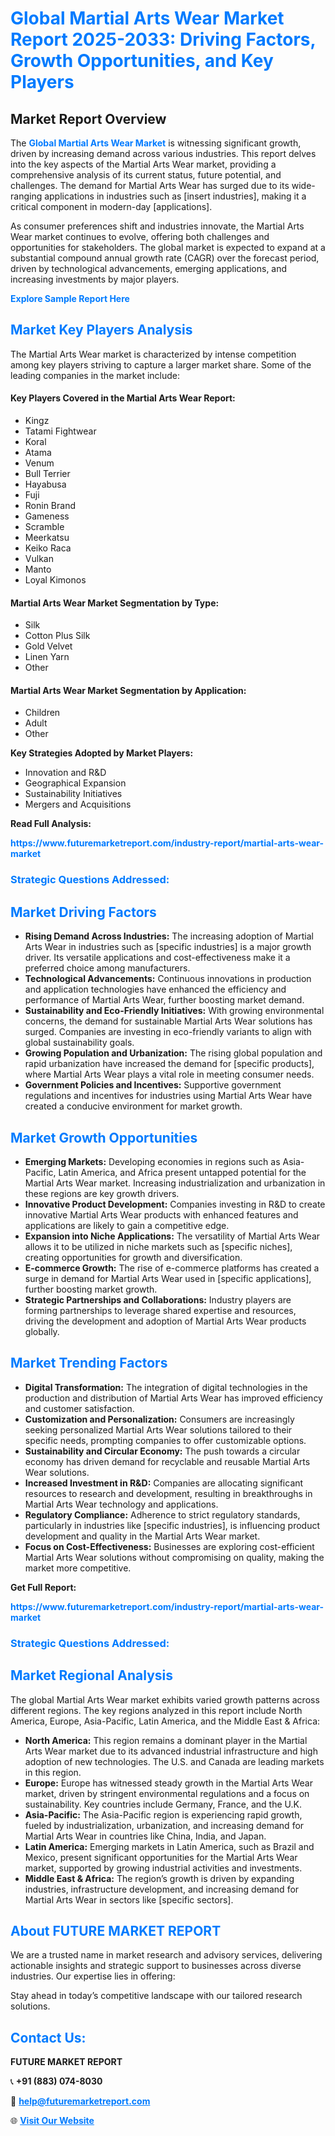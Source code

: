 <h1 style="color: #007BFF;">Global Martial Arts Wear Market Report 2025-2033: Driving Factors, Growth Opportunities, and Key Players</h1>

<section id="overview">
<h2>Market Report Overview</h2>
<p>The <a href="https://www.futuremarketreport.com/industry-report/martial-arts-wear-market" style="color: #007BFF; text-decoration: none;"><strong>Global Martial Arts Wear Market</strong></a> is witnessing significant growth, driven by increasing demand across various industries. This report delves into the key aspects of the Martial Arts Wear market, providing a comprehensive analysis of its current status, future potential, and challenges. The demand for Martial Arts Wear has surged due to its wide-ranging applications in industries such as [insert industries], making it a critical component in modern-day [applications].</p>
<p>As consumer preferences shift and industries innovate, the Martial Arts Wear market continues to evolve, offering both challenges and opportunities for stakeholders. The global market is expected to expand at a substantial compound annual growth rate (CAGR) over the forecast period, driven by technological advancements, emerging applications, and increasing investments by major players.</p>
</section>

<section id="overview">
<p><a href="https://www.futuremarketreport.com/request-sample/reportId=86350" style="color: #007BFF; text-decoration: none;"><strong>Explore Sample Report Here</strong></a></p>
</section>

<section id="key-players">
<h2 style="color: #007BFF;">Market Key Players Analysis</h2>
<p>The Martial Arts Wear market is characterized by intense competition among key players striving to capture a larger market share. Some of the leading companies in the market include:</p>
<h4>Key Players Covered in the Martial Arts Wear Report:</h4>
<ul><li>Kingz</li><li>Tatami Fightwear</li><li>Koral</li><li>Atama</li><li>Venum</li><li>Bull Terrier</li><li>Hayabusa</li><li>Fuji</li><li>Ronin Brand</li><li>Gameness</li><li>Scramble</li><li>Meerkatsu</li><li>Keiko Raca</li><li>Vulkan</li><li>Manto</li><li>Loyal Kimonos</li></ul>
<h4>Martial Arts Wear Market Segmentation by Type:</h4>
<ul><li>Silk</li><li>Cotton Plus Silk</li><li>Gold Velvet</li><li>Linen Yarn</li><li>Other</li></ul>

<h4>Martial Arts Wear Market Segmentation by Application:</h4>
<ul><li>Children</li><li>Adult</li><li>Other</li></ul>
<p><strong>Key Strategies Adopted by Market Players:</strong></p>
<ul>
<li>Innovation and R&D</li>
<li>Geographical Expansion</li>
<li>Sustainability Initiatives</li>
<li>Mergers and Acquisitions</li>
</ul>
</section>

<section>
<p><strong>Read Full Analysis: </strong></p><a href="https://www.futuremarketreport.com/industry-report/martial-arts-wear-market" style="color: #007BFF; text-decoration: none;"><strong>https://www.futuremarketreport.com/industry-report/martial-arts-wear-market</strong></a>
<h3 style="color: #007BFF;">Strategic Questions Addressed:</h3>
</section>

<section id="driving-factors">
<h2 style="color: #007BFF;">Market Driving Factors</h2>
<ul>
<li><strong>Rising Demand Across Industries:</strong> The increasing adoption of Martial Arts Wear in industries such as [specific industries] is a major growth driver. Its versatile applications and cost-effectiveness make it a preferred choice among manufacturers.</li>
<li><strong>Technological Advancements:</strong> Continuous innovations in production and application technologies have enhanced the efficiency and performance of Martial Arts Wear, further boosting market demand.</li>
<li><strong>Sustainability and Eco-Friendly Initiatives:</strong> With growing environmental concerns, the demand for sustainable Martial Arts Wear solutions has surged. Companies are investing in eco-friendly variants to align with global sustainability goals.</li>
<li><strong>Growing Population and Urbanization:</strong> The rising global population and rapid urbanization have increased the demand for [specific products], where Martial Arts Wear plays a vital role in meeting consumer needs.</li>
<li><strong>Government Policies and Incentives:</strong> Supportive government regulations and incentives for industries using Martial Arts Wear have created a conducive environment for market growth.</li>
</ul>
</section>

<section id="growth-opportunities">
<h2 style="color: #007BFF;">Market Growth Opportunities</h2>
<ul>
<li><strong>Emerging Markets:</strong> Developing economies in regions such as Asia-Pacific, Latin America, and Africa present untapped potential for the Martial Arts Wear market. Increasing industrialization and urbanization in these regions are key growth drivers.</li>
<li><strong>Innovative Product Development:</strong> Companies investing in R&D to create innovative Martial Arts Wear products with enhanced features and applications are likely to gain a competitive edge.</li>
<li><strong>Expansion into Niche Applications:</strong> The versatility of Martial Arts Wear allows it to be utilized in niche markets such as [specific niches], creating opportunities for growth and diversification.</li>
<li><strong>E-commerce Growth:</strong> The rise of e-commerce platforms has created a surge in demand for Martial Arts Wear used in [specific applications], further boosting market growth.</li>
<li><strong>Strategic Partnerships and Collaborations:</strong> Industry players are forming partnerships to leverage shared expertise and resources, driving the development and adoption of Martial Arts Wear products globally.</li>
</ul>
</section>

<section id="trending-factors">
<h2 style="color: #007BFF;">Market Trending Factors</h2>
<ul>
<li><strong>Digital Transformation:</strong> The integration of digital technologies in the production and distribution of Martial Arts Wear has improved efficiency and customer satisfaction.</li>
<li><strong>Customization and Personalization:</strong> Consumers are increasingly seeking personalized Martial Arts Wear solutions tailored to their specific needs, prompting companies to offer customizable options.</li>
<li><strong>Sustainability and Circular Economy:</strong> The push towards a circular economy has driven demand for recyclable and reusable Martial Arts Wear solutions.</li>
<li><strong>Increased Investment in R&D:</strong> Companies are allocating significant resources to research and development, resulting in breakthroughs in Martial Arts Wear technology and applications.</li>
<li><strong>Regulatory Compliance:</strong> Adherence to strict regulatory standards, particularly in industries like [specific industries], is influencing product development and quality in the Martial Arts Wear market.</li>
<li><strong>Focus on Cost-Effectiveness:</strong> Businesses are exploring cost-efficient Martial Arts Wear solutions without compromising on quality, making the market more competitive.</li>
</ul>
</section>

<section>
<p><strong>Get Full Report: </strong></p><a href="https://www.futuremarketreport.com/industry-report/martial-arts-wear-market" style="color: #007BFF; text-decoration: none;"><strong>https://www.futuremarketreport.com/industry-report/martial-arts-wear-market</strong></a>
<h3 style="color: #007BFF;">Strategic Questions Addressed:</h3>
</section>


<section id="regional-analysis">
<h2 style="color: #007BFF;">Market Regional Analysis</h2>
<p>The global Martial Arts Wear market exhibits varied growth patterns across different regions. The key regions analyzed in this report include North America, Europe, Asia-Pacific, Latin America, and the Middle East & Africa:</p>
<ul>
<li><strong>North America:</strong> This region remains a dominant player in the Martial Arts Wear market due to its advanced industrial infrastructure and high adoption of new technologies. The U.S. and Canada are leading markets in this region.</li>
<li><strong>Europe:</strong> Europe has witnessed steady growth in the Martial Arts Wear market, driven by stringent environmental regulations and a focus on sustainability. Key countries include Germany, France, and the U.K.</li>
<li><strong>Asia-Pacific:</strong> The Asia-Pacific region is experiencing rapid growth, fueled by industrialization, urbanization, and increasing demand for Martial Arts Wear in countries like China, India, and Japan.</li>
<li><strong>Latin America:</strong> Emerging markets in Latin America, such as Brazil and Mexico, present significant opportunities for the Martial Arts Wear market, supported by growing industrial activities and investments.</li>
<li><strong>Middle East & Africa:</strong> The region’s growth is driven by expanding industries, infrastructure development, and increasing demand for Martial Arts Wear in sectors like [specific sectors].</li>
</ul>
</section>

<footer>
<h2 style="color: #007BFF;">About FUTURE MARKET REPORT</h2>
<p>We are a trusted name in market research and advisory services, delivering actionable insights and strategic support to businesses across diverse industries. Our expertise lies in offering:</p>

<p>Stay ahead in today’s competitive landscape with our tailored research solutions.</p>

<h2 style="color: #007BFF;">Contact Us:</h2>
<p><strong>FUTURE MARKET REPORT</strong></p>
<p>📞 <strong>+91 (883) 074-8030</strong></p>
<p>📧 <strong><a href="mailto:help@futuremarketreport.com" style="color: #007BFF;">help@futuremarketreport.com</a></strong></p>
<p>🌐 <strong><a href="https://www.futuremarketreport.com/" style="color: #007BFF;">Visit Our Website</a></strong></p>
</footer>